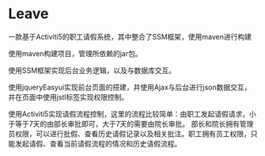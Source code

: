 # Leave
一款基于Activiti5的职工请假系统，其中整合了SSM框架，使用maven进行构建

使用maven构建项目，管理所依赖的jar包。

使用SSM框架实现后台业务逻辑，以及与数据库交互。

使用jqueryEasyui实现前台页面的搭建，并使用Ajax与后台进行json数据交互，并在页面中使用jstl标签实现权限控制。

使用Activiti5实现请假流程控制，这里的流程比较简单：由职工发起请假请求，小于等于7天的由部长审批即可，大于7天的需要由院长审批。
部长和院长拥有管理员权限，可以进行批假、查看历史请假记录以及相关批注。职工拥有员工权限，只能发起请假、查看当前请假流程的情况和历史请假流程。
